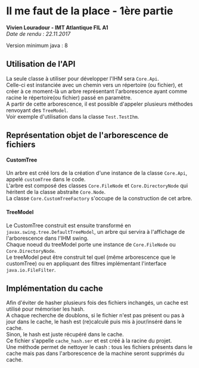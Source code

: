 # Il me faut de la place  - 1ère partie
**Vivien Louradour - IMT Atlantique FIL A1**  
*Date de rendu : 22.11.2017*

Version minimum java : 8



## Utilisation de l'API
La seule classe à utiliser pour développer l'IHM sera `Core.Api`.  
Celle-ci est instanciée avec un chemin vers un répertoire (ou fichier), et créer à ce moment-là un arbre représentant l'arborescence ayant comme racine le répertoire(ou fichier) passé en paramètre.  
A partir de cette arborescence, il est possible d'appeler plusieurs méthodes renvoyant des `TreeModel`.  
Voir exemple d'utilisation dans la classe `Test.TestIhm`.  

## Représentation objet de l'arborescence de fichiers
#### CustomTree
Un arbre est créé lors de la création d'une instance de la classe `Core.Api`, appelé `customTree` dans le code.  
L'arbre est composé des classes `Core.FileNode` et `Core.DirectoryNode` qui héritent de la classe abstraite `Core.Node`.  
La classe `Core.CustomTreeFactory` s'occupe de la construction de cet arbre.
#### TreeModel
Le CustomTree construit est ensuite transformé en `javax.swing.tree.DefaultTreeModel`, un arbre qui servira à l'affichage de l'arborescence dans l'IHM swing.  
Chaque noeud du treeModel porte une instance de `Core.FileNode` ou `Core.DirectoryNode`.  
Le treeModel peut être construit tel quel (même arborescence que le customTree) ou en appliquant des filtres implémentant l'interface `java.io.FileFilter`.

## Implémentation du cache
Afin d'éviter de hasher plusieurs fois des fichiers inchangés, un cache est utilisé pour mémoriser les hash.  
A chaque recherche de doublons, si le fichier n'est pas présent ou pas à jour dans le cache, le hash est (re)calculé puis mis à jour/inséré dans le cache.  
Sinon, le hash est juste récupéré dans le cache.  
Ce fichier s'appelle `cache_hash.ser` et est créé à la racine du projet.  
Une méthode permet de nettoyer le cash : tous les fichiers présents dans le cache mais pas dans l'arborescence de la machine seront supprimés du cache.




